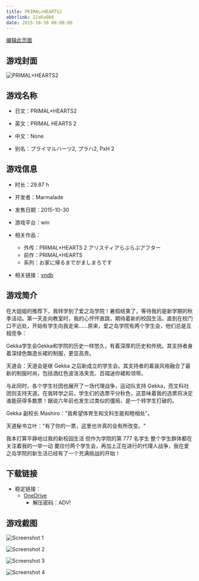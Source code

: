 ```yaml
---
title: PRIMAL×HEARTS2
abbrlink: 22a6a9b6
date: 2015-10-30 00:00:00
---
```

[编辑此页面](https://github.com/ACG-3/ADV3-source/blob/main/source/_posts/games/PRIMAL%C3%97HEARTS2.md)

## 游戏封面

![PRIMAL×HEARTS2](https://pan.timero.xyz/onedrive/img_lib_001/PRIMAL%C3%97HEARTS2_cover.avif)


## 游戏名称

- 日文：PRIMAL×HEARTS2
- 英文：PRIMAL HEARTS 2
- 中文：None

- 别名：プライマルハーツ2, プラハ2, PxH 2


## 游戏信息

- 时长：29.87 h
- 开发者：Marmalade
- 发售日期：2015-10-30
- 游戏平台：win
- 相关作品：
   - 外传：PRIMAL×HEARTS 2 アリスティアらぶらぶアフター
   - 前作：PRIMAL×HEARTS
   - 系列：お家に帰るまでがましまろです

- 相关链接：[vndb](https://vndb.org/v17038)


## 游戏简介

在大姐姐的推荐下，我转学到了爱之岛学院！暑假结束了，等待我的是新学期的秋季活动。第一天走向教室时，我的心怦怦直跳，期待着新的校园生活。直到在校门口不远处，开始有学生向我走来......原来，爱之岛学院有两个学生会，他们总是互相竞争：

Gekka学生会Gekka和学院的历史一样悠久，有着深厚的历史和传统。其支持者身着深绿色飘逸长裙的制服，更显高贵。

天道会：天道会是继 Gekka 之后新成立的学生会。其支持者的着装风格融合了最新的制服时尚，包括酒红色波洛洛夹克、百褶迷你裙和领带。

与此同时，各个学生社团也展开了一场代理战争，运动队支持 Gekka，而文科社团则支持天道。在我转学之前，学生们的选票平分秋色，这意味着我的选票将决定谁能获得多数票！据说六年前也发生过类似的僵局，是一个转学生打破的。

Gekka 副校长 Mashiro："我希望体育生和文科生能和睦相处"。

天道秘书立叶："有了你的一票，这里也许真的会有所改变。"

我本打算平静地过我的新校园生活 但作为学院的第 777 名学生 整个学生群体都在关注着我的一举一动
要应付两个学生会，再加上正在进行的代理人战争，我在爱之岛学院的新生活已经有了一个充满挑战的开始！




## 下载链接

- 稳定链接：
    - [OneDrive](https://pan.timero.xyz/onedrive/adv_lib_001/PRIMAL%C3%97HEARTS2)
        - 解压密码：ADV!



## 游戏截图


![Screenshot 1](https://pan.timero.xyz/onedrive/img_lib_001/PRIMAL%C3%97HEARTS2_Screenshot_1.avif)

![Screenshot 2](https://pan.timero.xyz/onedrive/img_lib_001/PRIMAL%C3%97HEARTS2_Screenshot_2.avif)

![Screenshot 3](https://pan.timero.xyz/onedrive/img_lib_001/PRIMAL%C3%97HEARTS2_Screenshot_3.avif)

![Screenshot 4](https://pan.timero.xyz/onedrive/img_lib_001/PRIMAL%C3%97HEARTS2_Screenshot_4.avif)

